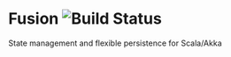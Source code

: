 Fusion   ![Build Status](https://travis-ci.org/asynchorswim/fusion.svg?branch=master)
======

State management and flexible persistence for Scala/Akka


